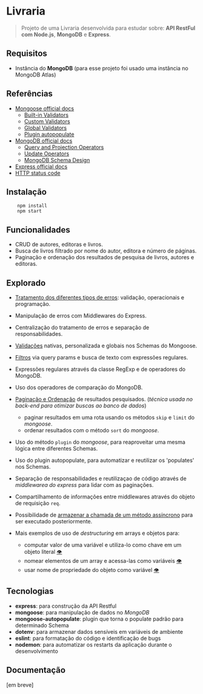# Livraria

> Projeto de uma Livraria desenvolvida para estudar sobre: **API RestFul com Node.js**, **MongoDB** e **Express**.


## Requisitos

- Instância do **MongoDB** (para esse projeto foi usado uma instância no MongoDB Atlas)


## Referências

- [Mongoose official docs](https://mongoosejs.com/docs/)
    - [Built-in Validators](https://mongoosejs.com/docs/validation.html#built-in-validators)
    - [Custom Validators](https://mongoosejs.com/docs/validation.html#custom-validators)
    - [Global Validators](https://mongoosejs.com/docs/validation.html#global-schematype-validation)
    - [Plugin autopopulate](https://plugins.mongoosejs.io/plugins/autopopulate)
- [MongoDB official docs](https://www.mongodb.com/docs/)
    - [Query and Projection Operators](https://www.mongodb.com/docs/manual/reference/operator/query/)
    - [Update Operators](https://www.mongodb.com/docs/manual/reference/operator/update/)
    - [MongoDB Schema Design](https://www.mongodb.com/blog/post/6-rules-of-thumb-for-mongodb-schema-design)
- [Express official docs](https://expressjs.com/)
- [HTTP status code](https://developer.mozilla.org/pt-BR/docs/Web/HTTP/Status)


## Instalação

```
    npm install
    npm start
```

## Funcionalidades

- CRUD de autores, editoras e livros.
- Busca de livros filtrado por nome do autor, editora e número de páginas.
- Paginação e ordenação dos resultados de pesquisa de livros, autores e editoras.


## Explorado

- [Tratamento dos diferentes tipos de erros](https://github.com/jeff-pedro/learn-node-mongoose/tree/02-tratando_erros): validação, operacionais e programação.
- Manipulação de erros com Middlewares do Express.
- Centralização do tratamento de erros e separação de responsabilidades.
- [Validações](https://github.com/jeff-pedro/learn-node-mongoose/tree/03-validando_dados) nativas, personalizada e globais nos Schemas do Mongoose.
- [Filtros](https://github.com/jeff-pedro/learn-node-mongoose/tree/04-buscas_e_filtros) via query params e busca de texto com expressões regulares.
- Expressões regulares através da classe RegExp e de operadores do MongoDB.
- Uso dos operadores de comparação do MongoDB.
- [Paginação e Ordenação](https://github.com/jeff-pedro/learn-node-mongoose/tree/05-implementando_pagincao) de resultados pesquisados. (_técnica usada no back-end para otimizar buscas ao banco de dados_)
    - paginar resultados em uma rota usando os métodos `skip` e `limit` do _mongoose_.
    - ordenar resultados com o método `sort` do _mongoose_.
- Uso do método `plugin` do _mongoose_, para reaproveitar uma mesma lógica entre diferentes Schemas.
- Uso do plugin autopopulate, para automatizar e reutilizar os 'populates' nos Schemas.
- Separação de responsabilidades e reutilizaçao de código através de _middlewarea do express_ para lidar com as paginações.
- Compartilhamento de informações entre middlewares através do objeto de requisição `req`.
- Possibilidade de [armazenar a chamada de um método assíncrono](https://github.com/jeff-pedro/learn-node-mongoose/blob/05-implementando_paginacao/src/controllers/livroController.js#LL8C9-L8C9) para ser executado posteriormente.

- Mais exemplos de uso de _destructuring_ em arrays e objetos para:
    - computar valor de uma variável e utiliza-lo como chave em um objeto literal [:eye:](https://github.com/jeff-pedro/learn-node-mongoose/blob/05-implementando_paginacao/src/middlewares/paginar.js#L16)
    - nomear elementos de um array e acessa-las como variáveis [:eye:](https://github.com/jeff-pedro/learn-node-mongoose/blob/05-implementando_paginacao/src/middlewares/paginar.js#LL6C3-L6C3)
    - usar nome de propriedade do objeto como variável [:eye:](https://github.com/jeff-pedro/learn-node-mongoose/blob/05-implementando_paginacao/src/middlewares/paginar.js#L12)


## Tecnologias

- **express**: para construção da API Restful
- **mongoose**: para manipulação de dados no *MongoDB*
- **mongoose-autopopulate**: plugin que torna o populate padrão para determinado Schema 
- **dotenv**: para armazenar dados sensíveis em variáveis de ambiente
- **eslint**: para formatação do código e identificação de bugs
- **nodemon**: para automatizar os restarts da aplicação durante o desenvolvimento

## Documentação

[em breve]